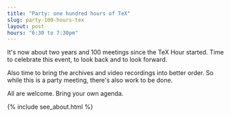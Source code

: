 ```yaml
---
title: "Party: one hundred hours of TeX"
slug: party-100-hours-tex
layout: post
hours: "6:30 to 7:30pm"
---
```


It's now about two years and 100 meetings since the TeX Hour
started. Time to celebrate this event, to look back and to look
forward.

Also time to bring the archives and video recordings into better
order. So while this is a party meeting, there's also work to be done.

All are welcome. Bring your own agenda.


{% include see_about.html %}
